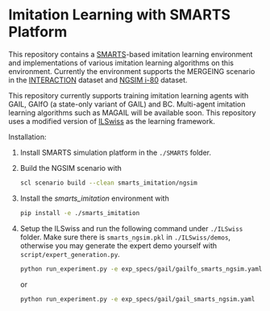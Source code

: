 # Imitation Learning with SMARTS Platform

This repository contains a [SMARTS](https://github.com/huawei-noah/SMARTS.git)-based imitation learning environment and implementations of various imitation learning algorithms on this environment. Currently the environment supports the MERGEING scenario in the [INTERACTION](https://interaction-dataset.com/details-and-format) dataset and [NGSIM i-80](https://www.fhwa.dot.gov/publications/research/operations/06137/) dataset.

<!-- Since we do not have access to the exact action (throttle, brakes, steering, ...) excuted by human driver from recorded trajectories in the Interaction dataset, we modify the original GAIL to its state-only variant, [GAIfO](https://arxiv.org/pdf/1807.06158). -->

This repository currently supports training imitation learning agents with GAIL, GAIfO (a state-only variant of GAIL) and BC. Multi-agent imitation learning algorithms such as MAGAIL will be available soon. This repository uses a modified version of [ILSwiss](https://github.com/Ericonaldo/ILSwiss.git) as the learning framework.

Installation:

1. Install SMARTS simulation platform in the `./SMARTS` folder.

2. Build the NGSIM scenario with

   ```bash
   scl scenario build --clean smarts_imitation/ngsim
   ```

3. Install the *smarts_imitation* environment with

   ```bash
   pip install -e ./smarts_imitation
   ```

4. Setup the ILSwiss and run the following command under `./ILSwiss` folder. Make sure there is `smarts_ngsim.pkl` in `./ILSwiss/demos`, otherwise you may generate the expert demo yourself with `script/expert_generation.py`.

   ```bash
   python run_experiment.py -e exp_specs/gail/gailfo_smarts_ngsim.yaml
   ```

   or

   ```bash
   python run_experiment.py -e exp_specs/gail/gail_smarts_ngsim.yaml
   ```
